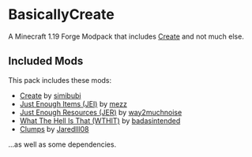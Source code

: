 # BasicallyCreate

A Minecraft 1.19 Forge Modpack that includes [Create](https://www.curseforge.com/minecraft/mc-mods/create) and not much else.

## Included Mods

This pack includes these mods:

* [Create](https://www.curseforge.com/minecraft/mc-mods/create) by [simibubi](https://www.curseforge.com/members/simibubi)
* [Just Enough Items (JEI)](https://www.curseforge.com/minecraft/mc-mods/jei) by [mezz](https://www.curseforge.com/members/mezz)
* [Just Enough Resources (JER)](https://www.curseforge.com/minecraft/mc-mods/just-enough-resources-jer) by [way2muchnoise](https://www.curseforge.com/members/way2muchnoise)
* [What The Hell Is That (WTHIT)](https://www.curseforge.com/minecraft/mc-mods/wthit-forge) by [badasintended](https://www.curseforge.com/members/badasintended)
* [Clumps](https://www.curseforge.com/minecraft/mc-mods/clumps) by [Jaredlll08](https://www.curseforge.com/members/jaredlll08)

...as well as some dependencies.
